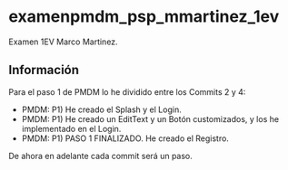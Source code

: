 # examenpmdm_psp_mmartinez_1ev

Examen 1EV Marco Martinez.

## Información

Para el paso 1 de PMDM lo he dividido entre los Commits 2 y 4:

- PMDM: P1) He creado el Splash y el Login.
- PMDM: P1) He creado un EditText y un Botón customizados, y los he implementado en el Login.
- PMDM: P1) PASO 1 FINALIZADO. He creado el Registro.

De ahora en adelante cada commit será un paso.